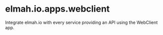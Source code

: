 # elmah.io.apps.webclient
Integrate elmah.io with every service providing an API using the WebClient app.

